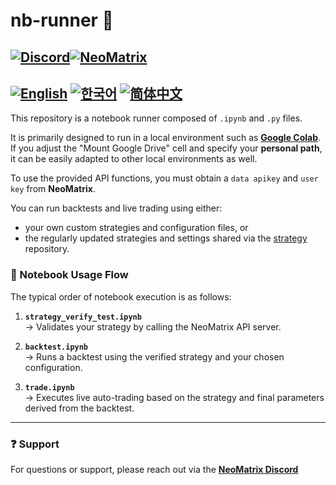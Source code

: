 # nb-runner 🚀

[![Discord](https://img.shields.io/badge/Discord-2319DC)](https://discord.com/invite/Xn26Q42DXD)[![NeoMatrix](https://img.shields.io/badge/Neomatrix-white)](https://discord.com/invite/Xn26Q42DXD)
---
[![English](https://img.shields.io/badge/docs-English-blue)](./README.md) [![한국어](https://img.shields.io/badge/docs-한국어-red)](./docs/README.ko.md)
[![简体中文](https://img.shields.io/badge/docs-简体中文-yellow)](./docs/README.zh-CN.md)
---
This repository is a notebook runner composed of `.ipynb` and `.py` files.

It is primarily designed to run in a local environment such as [**Google Colab**](https://colab.research.google.com).  
If you adjust the "Mount Google Drive" cell and specify your **personal path**, it can be easily adapted to other local environments as well.

To use the provided API functions, you must obtain a `data apikey` and `user key` from **NeoMatrix**.

You can run backtests and live trading using either:  
- your own custom strategies and configuration files, or  
- the regularly updated strategies and settings shared via the [strategy](https://github.com/NeoMatrixAI/strategy) repository.

### 📘 Notebook Usage Flow

The typical order of notebook execution is as follows:

1. **`strategy_verify_test.ipynb`**  
   → Validates your strategy by calling the NeoMatrix API server.

2. **`backtest.ipynb`**  
   → Runs a backtest using the verified strategy and your chosen configuration.

3. **`trade.ipynb`**  
   → Executes live auto-trading based on the strategy and final parameters derived from the backtest.

---
### ❓ Support

For questions or support, please reach out via the [**NeoMatrix Discord**](https://discord.gg/Xn26Q42DXD)
